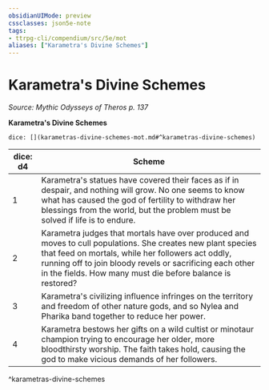 ```yaml
---
obsidianUIMode: preview
cssclasses: json5e-note
tags:
- ttrpg-cli/compendium/src/5e/mot
aliases: ["Karametra's Divine Schemes"]
---
```

# Karametra's Divine Schemes
*Source: Mythic Odysseys of Theros p. 137* 

**Karametra's Divine Schemes**

`dice: [](karametras-divine-schemes-mot.md#^karametras-divine-schemes)`

| dice: d4 | Scheme |
|----------|--------|
| 1 | Karametra's statues have covered their faces as if in despair, and nothing will grow. No one seems to know what has caused the god of fertility to withdraw her blessings from the world, but the problem must be solved if life is to endure. |
| 2 | Karametra judges that mortals have over produced and moves to cull populations. She creates new plant species that feed on mortals, while her followers act oddly, running off to join bloody revels or sacrificing each other in the fields. How many must die before balance is restored? |
| 3 | Karametra's civilizing influence infringes on the territory and freedom of other nature gods, and so Nylea and Pharika band together to reduce her power. |
| 4 | Karametra bestows her gifts on a wild cultist or minotaur champion trying to encourage her older, more bloodthirsty worship. The faith takes hold, causing the god to make vicious demands of her followers. |
^karametras-divine-schemes